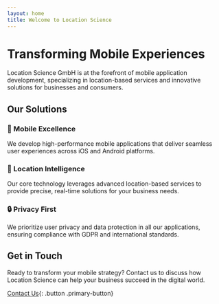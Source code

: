 ```yaml
---
layout: home
title: Welcome to Location Science
---
```


# Transforming Mobile Experiences

Location Science GmbH is at the forefront of mobile application development, specializing in location-based services and innovative solutions for businesses and consumers.

## Our Solutions

### 📱 Mobile Excellence

We develop high-performance mobile applications that deliver seamless user experiences across iOS and Android platforms.

### 📍 Location Intelligence

Our core technology leverages advanced location-based services to provide precise, real-time solutions for your business needs.

### 🔒 Privacy First

We prioritize user privacy and data protection in all our applications, ensuring compliance with GDPR and international standards.

## Get in Touch

Ready to transform your mobile strategy? Contact us to discuss how Location Science can help your business succeed in the digital world.

[Contact Us](#contact){: .button .primary-button}
